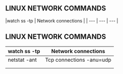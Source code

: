
## **LINUX NETWORK COMMANDS**

|watch ss -tp | Network connections |
| --- | --- | --- |

## **LINUX NETWORK COMMANDS**

| watch ss -tp | Network connections |
| --- | --- |
| netstat -ant | Tcp connections -anu=udp |
|  |  |
|  |  |
